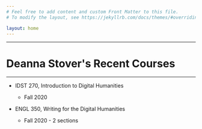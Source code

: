```yaml
---
# Feel free to add content and custom Front Matter to this file.
# To modify the layout, see https://jekyllrb.com/docs/themes/#overriding-theme-defaults

layout: home
---
```


_____
# Deanna Stover's Recent Courses
_____

* IDST 270, Introduction to Digital Humanities
  * Fall 2020

* ENGL 350, Writing for the Digital Humanities
  * Fall 2020 - 2 sections
